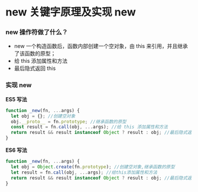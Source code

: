 # new 关键字原理及实现 new

### new 操作符做了什么？

- new 一个构造函数后，函数内部创建一个空对象，由 this 来引用，并且继承了该函数的原型；
- 给 this 添加属性和方法
- 最后隐式返回 this

### 实现 new

**ES5 写法**

```js
function _new(fn, ...args) {
  let obj = {}; //创建空对象
  obj.__proto__ = fn.prototype; //继承函数的原型
  const result = fn.call(obj, ...args); //给 this 添加属性和方法
  return result && result instanceof Object ? result : obj; //最后隐式返回 this
}
```

**ES6 写法**

```js
function _new(fn, ...args) {
  let obj = Object.create(fn.prototype); //创建空对象,继承函数的原型
  let result = fn.call(obj, ...args); //给this添加属性和方法
  return result && result instanceof Object ? result : obj; //最后隐式返回 this
}
```
